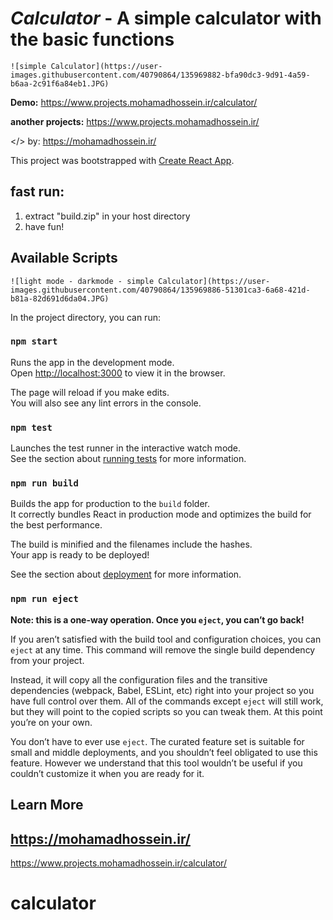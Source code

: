 # _Calculator_ - A **simple calculator** with the basic functions

    ![simple Calculator](https://user-images.githubusercontent.com/40790864/135969882-bfa90dc3-9d91-4a59-b6aa-2c91f6a84eb1.JPG)

**Demo:**
https://www.projects.mohamadhossein.ir/calculator/

**another projects:**
https://www.projects.mohamadhossein.ir/

</> by: https://mohamadhossein.ir/

This project was bootstrapped with [Create React App](https://github.com/facebook/create-react-app).

**fast run:**
----
1. extract "build.zip" in your host directory
2. have fun!


## Available Scripts
    ![light mode - darkmode - simple Calculator](https://user-images.githubusercontent.com/40790864/135969886-51301ca3-6a68-421d-b81a-82d691d6da04.JPG)


In the project directory, you can run:

### `npm start`

Runs the app in the development mode.\
Open [http://localhost:3000](http://localhost:3000) to view it in the browser.

The page will reload if you make edits.\
You will also see any lint errors in the console.

### `npm test`

Launches the test runner in the interactive watch mode.\
See the section about [running tests](https://facebook.github.io/create-react-app/docs/running-tests) for more information.

### `npm run build`

Builds the app for production to the `build` folder.\
It correctly bundles React in production mode and optimizes the build for the best performance.

The build is minified and the filenames include the hashes.\
Your app is ready to be deployed!

See the section about [deployment](https://facebook.github.io/create-react-app/docs/deployment) for more information.

### `npm run eject`

**Note: this is a one-way operation. Once you `eject`, you can’t go back!**

If you aren’t satisfied with the build tool and configuration choices, you can `eject` at any time. This command will remove the single build dependency from your project.

Instead, it will copy all the configuration files and the transitive dependencies (webpack, Babel, ESLint, etc) right into your project so you have full control over them. All of the commands except `eject` will still work, but they will point to the copied scripts so you can tweak them. At this point you’re on your own.

You don’t have to ever use `eject`. The curated feature set is suitable for small and middle deployments, and you shouldn’t feel obligated to use this feature. However we understand that this tool wouldn’t be useful if you couldn’t customize it when you are ready for it.

## Learn More
https://mohamadhossein.ir/ 
---
https://www.projects.mohamadhossein.ir/calculator/
# calculator

